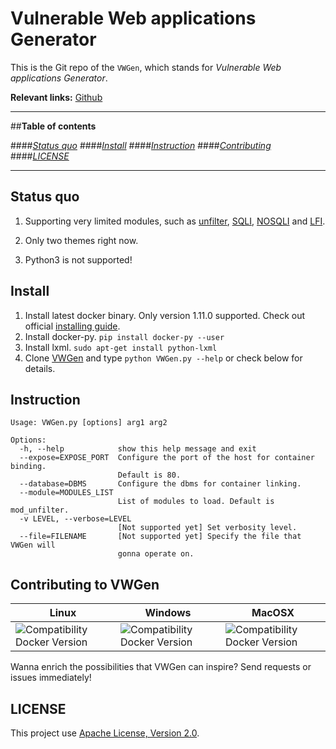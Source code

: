 # Vulnerable Web applications Generator

This is the Git repo of the `VWGen`, which stands for *Vulnerable Web applications Generator*.

**Relevant links:**
 [Github](https://github.com/qazbnm456/VWGen)

---------------------------------------

##**Table of contents**

####*[Status quo](#status)*
####*[Install](#install)*
####*[Instruction](#instruction)*
####*[Contributing](#contribute)*
####*[LICENSE](#license)*

---------------------------------------

<a name="status"></a>
## Status quo

1. Supporting very limited modules, such as [unfilter](https://www.owasp.org/index.php/Injection_Prevention_Cheat_Sheet), [SQLI](https://www.owasp.org/index.php/SQL_Injection), [NOSQLI](https://www.owasp.org/index.php/Testing_for_NoSQL_injection) and [LFI](https://www.owasp.org/index.php/Testing_for_Local_File_Inclusion).

2. Only two themes right now.

3. Python3 is not supported!

<a name="install"></a>
## Install

1. Install latest docker binary. Only version 1.11.0 supported. Check out official [installing guide](https://docs.docker.com/linux/).
2. Install docker-py. `pip install docker-py --user`
3. Install lxml. `sudo apt-get install python-lxml`
4. Clone [VWGen](https://github.com/qazbnm456/VWGen) and type `python VWGen.py --help` or check below for details.

<a name="instruction"></a>
## Instruction

	Usage: VWGen.py [options] arg1 arg2

	Options:
	  -h, --help            show this help message and exit
	  --expose=EXPOSE_PORT  Configure the port of the host for container binding.
	                        Default is 80.
	  --database=DBMS       Configure the dbms for container linking.
	  --module=MODULES_LIST
	                        List of modules to load. Default is mod_unfilter.
	  -v LEVEL, --verbose=LEVEL
	                        [Not supported yet] Set verbosity level.
	  --file=FILENAME       [Not supported yet] Specify the file that VWGen will
	                        gonna operate on.

<a name="contribute"></a>
## Contributing to VWGen

| Linux | Windows | MacOSX |
|------------------|---------|---------|
| ![Compatibility Docker Version](https://img.shields.io/badge/docker%20version-1.11.0-blue.svg) | ![Compatibility Docker Version](https://img.shields.io/badge/docker%20version-1.11.0-blue.svg) | ![Compatibility Docker Version](https://img.shields.io/badge/docker%20version-1.11.0-blue.svg) |

Wanna enrich the possibilities that VWGen can inspire? Send requests or issues immediately!

<a name="license"></a>
## LICENSE

This project use [Apache License, Version 2.0](https://github.com/qazbnm456/VWGen/blob/master/LICENSE).